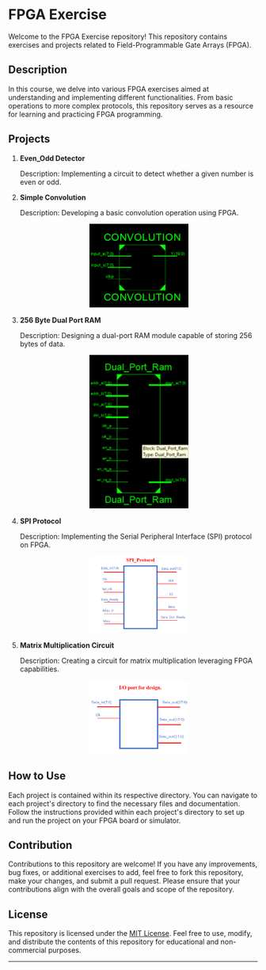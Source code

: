 # FPGA Exercise

Welcome to the FPGA Exercise repository! This repository contains exercises and projects related to Field-Programmable Gate Arrays (FPGA).

## Description

In this course, we delve into various FPGA exercises aimed at understanding and implementing different functionalities. From basic operations to more complex protocols, this repository serves as a resource for learning and practicing FPGA programming.

## Projects

1. **Even_Odd Detector**
   
   Description: Implementing a circuit to detect whether a given number is even or odd.
   
2. **Simple Convolution**
   
   Description: Developing a basic convolution operation using FPGA.
   
      <p align="center">
     <img src="images/simple_convolution.png" alt="Simple Convolution" width="200" />
       </p>

3. **256 Byte Dual Port RAM**
   
   Description: Designing a dual-port RAM module capable of storing 256 bytes of data.
   
      <p align="center">
     <img src="images/dual_port_ram.png" alt="256 Byte Dual Port RAM" width="200" />
       </p>

4. **SPI Protocol**
   
   Description: Implementing the Serial Peripheral Interface (SPI) protocol on FPGA.
   
      <p align="center">
     <img src="images/spi_protocol.png" alt="SPI Protocol" width="200" />
       </p>


5. **Matrix Multiplication Circuit**
   
   Description: Creating a circuit for matrix multiplication leveraging FPGA capabilities.
   
      <p align="center">
     <img src="images/matrix_multiplication.png" alt="Matrix Multiplication Circuit" width="200" />
      </p>

## How to Use

Each project is contained within its respective directory. You can navigate to each project's directory to find the necessary files and documentation. Follow the instructions provided within each project's directory to set up and run the project on your FPGA board or simulator.

## Contribution

Contributions to this repository are welcome! If you have any improvements, bug fixes, or additional exercises to add, feel free to fork this repository, make your changes, and submit a pull request. Please ensure that your contributions align with the overall goals and scope of the repository.

## License

This repository is licensed under the [MIT License](LICENSE). Feel free to use, modify, and distribute the contents of this repository for educational and non-commercial purposes.

---
